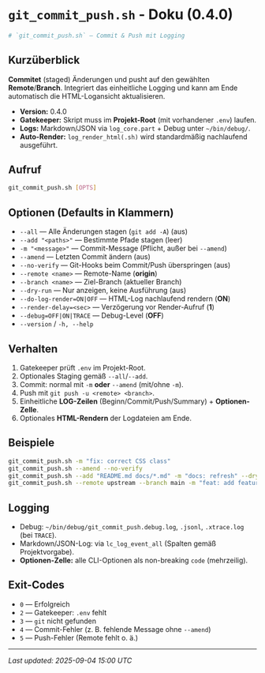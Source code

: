 # `git_commit_push.sh` - Doku (0.4.0)


```bash
# `git_commit_push.sh` — Commit & Push mit Logging
```

## Kurzüberblick

**Commitet** (staged) Änderungen und pusht auf den gewählten **Remote**/**Branch**. Integriert das einheitliche Logging und kann am Ende automatisch die HTML-Logansicht aktualisieren.

- **Version:** 0.4.0
- **Gatekeeper:** Skript muss im **Projekt-Root** (mit vorhandener `.env`) laufen.
- **Logs:** Markdown/JSON via `log_core.part` + Debug unter `~/bin/debug/`.
- **Auto-Render:** `log_render_html(.sh)` wird standardmäßig nachlaufend ausgeführt.

## Aufruf

```bash
git_commit_push.sh [OPTS]
```

## Optionen (Defaults in Klammern)

* `--all` — Alle Änderungen stagen (`git add -A`) (aus)
* `--add "<paths>"` — Bestimmte Pfade stagen (leer)
* `-m "<message>"` — Commit-Message (Pflicht, außer bei `--amend`)
* `--amend` — Letzten Commit ändern (aus)
* `--no-verify` — Git-Hooks beim Commit/Push überspringen (aus)
* `--remote <name>` — Remote-Name (**origin**)
* `--branch <name>` — Ziel-Branch (aktueller Branch)
* `--dry-run` — Nur anzeigen, keine Ausführung (aus)
* `--do-log-render=ON|OFF` — HTML-Log nachlaufend rendern (**ON**)
* `--render-delay=<sec>` — Verzögerung vor Render-Aufruf (**1**)
* `--debug=OFF|ON|TRACE` — Debug-Level (**OFF**)
* `--version` / `-h, --help`

## Verhalten

1. Gatekeeper prüft `.env` im Projekt-Root.
2. Optionales Staging gemäß `--all`/`--add`.
3. Commit: normal mit `-m` **oder** `--amend` (mit/ohne `-m`).
4. Push mit `git push -u <remote> <branch>`.
5. Einheitliche **LOG-Zeilen** (Beginn/Commit/Push/Summary) + **Optionen-Zelle**.
6. Optionales **HTML-Rendern** der Logdateien am Ende.

## Beispiele

```bash
git_commit_push.sh -m "fix: correct CSS class"
git_commit_push.sh --amend --no-verify
git_commit_push.sh --add "README.md docs/*.md" -m "docs: refresh" --dry-run
git_commit_push.sh --remote upstream --branch main -m "feat: add feature"
```

## Logging

* Debug: `~/bin/debug/git_commit_push.debug.log`, `.jsonl`, `.xtrace.log` (bei `TRACE`).
* Markdown/JSON-Log: via `lc_log_event_all` (Spalten gemäß Projektvorgabe).
* **Optionen-Zelle:** alle CLI-Optionen als non-breaking `code` (mehrzeilig).

## Exit-Codes

* `0` — Erfolgreich
* `2` — Gatekeeper: `.env` fehlt
* `3` — `git` nicht gefunden
* `4` — Commit-Fehler (z. B. fehlende Message ohne `--amend`)
* `5` — Push-Fehler (Remote fehlt o. ä.)

---

*Last updated: 2025-09-04 15:00 UTC*

````
